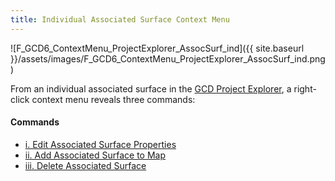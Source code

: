 ```yaml
---
title: Individual Associated Surface Context Menu
---
```


![F_GCD6_ContextMenu_ProjectExplorer_AssocSurf_ind]({{ site.baseurl }}/assets/images/F_GCD6_ContextMenu_ProjectExplorer_AssocSurf_ind.png)

From an individual associated surface in the [GCD Project Explorer](http://gcd6help.joewheaton.org/gcd-command-reference/gcd-project-explorer), a right-click context menu reveals three commands:

#### Commands

- [i. Edit Associated Surface Properties](http://gcd6help.joewheaton.org/gcd-command-reference/gcd-project-explorer/f-individual-associated-surface-context-menu/i-edit-associated-surface-properties)
- [ii. Add Associated Surface to Map](http://gcd6help.joewheaton.org/gcd-command-reference/gcd-project-explorer/f-individual-associated-surface-context-menu/ii-add-associated-surface-to-map)
- [iii. Delete Associated Surface](http://gcd6help.joewheaton.org/gcd-command-reference/gcd-project-explorer/f-individual-associated-surface-context-menu/iii-delete-associated-surface)

